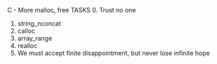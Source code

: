 C - More malloc, free
TASKS
0. Trust no one
1. string_nconcat
2. calloc
3. array_range
4. realloc
5. We must accept finite disappointment, but never lose infinite hope
